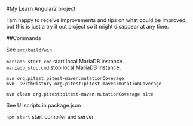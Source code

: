#My Learn Angular2 project

I am happy to receive improvements and tips on what could be improved, but this is just 
a try it out project so it might disappear at any time.


##Commands

See `src/build/win`

`mariadb_start.cmd` start local MariaDB instance.  
`mariadb_stop.cmd` stop local MariaDB instance.

`mvn org.pitest:pitest-maven:mutationCoverage`  
`mvn -DwithHistory org.pitest:pitest-maven:mutationCoverage`  

`mvn clean org.pitest:pitest-maven:mutationCoverage site`  


See UI scripts in package.json

`npm start` start compiler and server


